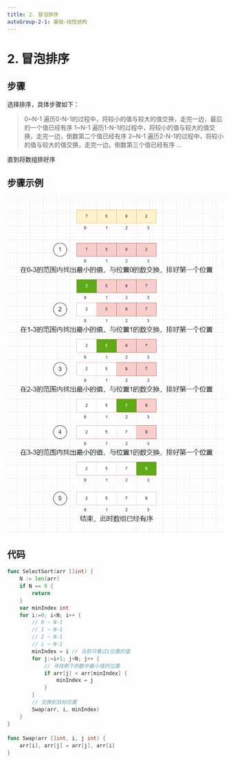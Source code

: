 ```yaml
---
title: 2. 冒泡排序
autoGroup-2-1: 基础-线性结构
---
```


# 2. 冒泡排序

## 步骤

选择排序，具体步骤如下：

> 0~N-1 遍历0-N-1的过程中，将较小的值与较大的值交换，走完一边，最后的一个值已经有序
> 1~N-1 遍历1-N-1的过程中，将较小的值与较大的值交换，走完一边，倒数第二个值已经有序
> 2~N-1 遍历2-N-1的过程中，将较小的值与较大的值交换，走完一边，倒数第三个值已经有序
> ...

直到将数组排好序

## 步骤示例

![](/base_line_code01_select_sort.assets/image-20230329203744415.png)


## 代码

```go
func SelectSort(arr []int) {
	N := len(arr)
	if N == 0 {
		return
	}
	var minIndex int
	for i:=0; i<N; i++ {
		// 0 ~ N-1
		// 1 ~ N-1
		// 2 ~ N-1
		// i ~ N-1
		minIndex = i // 当前只看过i位置的值
		for j:=i+1; j<N; j++ {
			// 寻找剩下的数中最小值的位置
			if arr[j] < arr[minIndex] {
				minIndex = j
			}
		}
		// 交换到目标位置
		Swap(arr, i, minIndex)
	}
}

func Swap(arr []int, i, j int) {
	arr[i], arr[j] = arr[j], arr[i]
}
```

